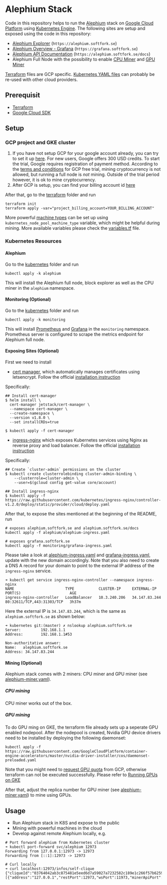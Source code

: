 Alephium Stack
==============

Code in this repository helps to run the
[Alephium](https://github.com/alephium/alephium) stack on [Google
Cloud Platform](https://cloud.google.com/) using [Kubernetes
Engine](https://cloud.google.com/kubernetes-engine/). The following
sites are setup and exposed using the code in this repository:

- [Alephium Explorer](https://alephium.softfork.se/#/blocks) (`https://alephium.softfork.se`)
- [Alephium Overview - Grafana](https://grafana.softfork.se/d/S3eJTo3Mk/alephium-overview?orgId=1&refresh=10s) (`https://grafana.softfork.se`)
- [Alephium API Documentation](https://alephium.softfork.se/docs) (`https://alephium.softfork.se/docs`)
- Alephium Full Node with the possibility to enable [CPU Miner](https://github.com/alephium/cpu-miner) and [GPU Miner](https://github.com/alephium/gpu-miner)

[Terraform](terraform) files are GCP specific. [Kubernetes YAML
files](kubernetes) can probably be re-used with other cloud providers.

## Prerequisit

* [Terraform](https://www.terraform.io/)
* [Google Cloud SDK](https://cloud.google.com/sdk/)

## Setup

### GCP project and GKE cluster

1. If you have not setup GCP for your google account already, you can
   try to set it up [here](https://cloud.google.com/gcp/). For new
   users, Google offers 300 USD credits. To start the trial, Google
   requires registration of payment method. According to the [terms
   and conditions](https://cloud.google.com/terms/free-trial/) for GCP
   free trial, mining cryptocurrency is not allowed, but running a
   full node is *not* mining. Outside of the trial period however, it
   is ok to mine cryptocurrency.
2. After GCP is setup, you can find your billing account id
   [here](https://console.cloud.google.com/billing)

After that, go to the [terraform](terraform) folder and run

```
terraform init
terraform apply -var="project_billing_account=YOUR_BILLING_ACCOUNT"
```

More powerful [machine
types](https://cloud.google.com/compute/docs/machine-types) can be set
up using `kubernetes_node_pool_machine_type` variable, which might be
helpful during mining. More available variables please check the
[variables.tf](terraform/variables.tf) file.

### Kubernetes Resources

#### Alephium
Go to the [kubernetes](kubernetes) folder and run

```
kubectl apply -k alephium
```

This will install the Alephium full node, block explorer as well as
the CPU miner in the `alephium` namespace.

#### Monitoring (Optional)
Go to the [kubernetes](kubernetes) folder and run

```
kubectl apply -k monitoring
```

This will install [Prometheus](https://prometheus.io/) and
[Grafana](https://grafana.com/) in the `monitoring`
namespace. Prometheus server is configured to scrape the metrics
endpoint for Alephium full node.

#### Exposing Sites (Optional)

First we need to install

- [cert manager](https://cert-manager.io/docs/),  which automatically
  manages certificates using letsencrypt. Follow the official [installation instruction](https://cert-manager.io/docs/installation/helm/)

Specifically:
```
## Install cert-manager
$ helm install \
  cert-manager jetstack/cert-manager \
  --namespace cert-manager \
  --create-namespace \
  --version v1.8.0 \
  --set installCRDs=true

$ kubectl apply -f cert-manager
```

- [ingress-nginx](https://github.com/kubernetes/ingress-nginx) which
  exposes Kubernetes services using Nginx as reverse proxy and load
  balancer. Follow the official [installation instruction](https://kubernetes.github.io/ingress-nginx/deploy/#gce-gke)

Specifically:
```
## Create `cluster-admin` permissions on the cluster
$ kubectl create clusterrolebinding cluster-admin-binding \
    --clusterrole=cluster-admin \
    --user=$(gcloud config get-value core/account)

## Install ingress-nginx
$ kubectl apply -f https://raw.githubusercontent.com/kubernetes/ingress-nginx/controller-v1.2.0/deploy/static/provider/cloud/deploy.yaml
```

After that, to expose the sites mentioned at the beginning of the
README, run

```
# exposes alephium.softfork.se and alephium.softfork.se/docs
kubectl apply -f alephium/alephium-ingress.yaml

# exposes grafana.softfork.se
kubectl apply -f monitoring/grafana-ingress.yaml
```

Please take a look at
[alephium-ingress.yaml](kubernetes/alephium/alephium-ingress.yaml) and
[grafana-ingress.yaml](kubernetes/monitoring/grafana-ingress.yaml),
update with the new domain accordingly. Note that you also need to
create a DNS A record for your domain to point to the external IP address of
the `ingress-nginx` service.

```
➜ kubectl get service ingress-nginx-controller --namespace ingress-nginx
NAME                       TYPE           CLUSTER-IP     EXTERNAL-IP     PORT(S)                      AGE
ingress-nginx-controller   LoadBalancer   10.3.240.206   34.147.83.244   80:32611/TCP,443:31303/TCP   3h37m
```

Here the external IP is `34.147.83.244`, which is the same as
`alephium.softfork.se` as shown below:

```
➜ kubernetes git:(master) ✗ nslookup alephium.softfork.se
Server:         192.168.1.1
Address:        192.168.1.1#53

Non-authoritative answer:
Name:   alephium.softfork.se
Address: 34.147.83.244
```

#### Mining (Optional)

Alephium stack comes with 2 miners: CPU miner and GPU miner (see [alephium-miner.yaml](kubernetes/alephium/alephium-miner.yaml)).

##### CPU mining
CPU miner works out of the box.

##### GPU mining

To do GPU ming on GKE, the terraform file already sets up a seperate GPU enabled nodepool. After the nodepool is created, Nvidia
GPU device drivers need to be installed by deploying the following daemonset:

```
kubectl apply -f https://raw.githubusercontent.com/GoogleCloudPlatform/container-engine-accelerators/master/nvidia-driver-installer/cos/daemonset-preloaded.yaml
```

Note that you might need to [request GPU quota](https://cloud.google.com/kubernetes-engine/docs/how-to/gpus#request_quota) from GCP,
otherwise terraform can not be executed successfully. Please refer to [Running GPUs on GKE](https://cloud.google.com/kubernetes-engine/docs/how-to/gpus)

After that, adjust the replica number for GPU miner (see [alephium-miner.yaml](kubernetes/alephium/alephium-miner.yaml)) to mine using GPUs.

## Usage

- Run Alephium stack in K8S and expose to the public
- Mining with powerful machines in the cloud
- Develop against remote Alephium locally, e.g.

```
# Port forward alephium from Kubernetes cluster
➜ kubectl port-forward svc/alephium 12973
Forwarding from 127.0.0.1:12973 -> 12973
Forwarding from [::1]:12973 -> 12973

# Curl locally
➜ curl localhost:12973/infos/self-clique
{"cliqueId":"03764042ab3c875481e5eed6d7a59027a7232582c189e1c266f57b62591ae0d8e0","networkId":1,"numZerosAtLeastInHash":18,"nodes":[{"address":"127.0.0.1","restPort":12973,"wsPort":11973,"minerApiPort":10973}],"selfReady":true,"synced":true,"groupNumPerBroker":4,"groups":4}
```
